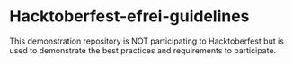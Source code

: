 # Hacktoberfest-efrei-guidelines
This demonstration repository is NOT participating to Hacktoberfest but is used to demonstrate the best practices and requirements to participate.
